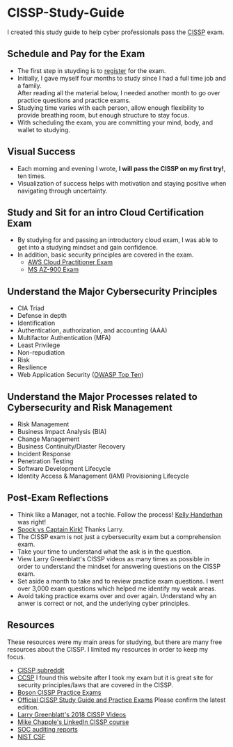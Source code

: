 # CISSP-Study-Guide
I created this study guide to help cyber professionals pass the [CISSP](https://www.isc2.org/Certifications/CISSP) exam.  

## Schedule and Pay for the Exam
- The first step in stuyding is to [register](https://www.isc2.org/Register-for-Exam) for the exam.
- Initially, I gave myself four months to study since I had a full time job and a family.  
After reading all the material below, I needed another month to go over practice questions and practice exams.  
- Studying time varies with each person, allow enough flexibility to provide breathing room, but enough structure to stay focus.  
- With scheduling the exam, you are committing your mind, body, and wallet to studying.

## Visual Success
- Each morning and evening I wrote, **I will pass the CISSP on my first try!**, ten times.
- Visualization of success helps with motivation and staying positive when navigating through uncertainty.

## Study and Sit for an intro Cloud Certification Exam
- By studying for and passing an introductory cloud exam, I was able to get into a studying mindset and gain confidence.
- In addition, basic security principles are covered in the exam.  
  - [AWS Cloud Practitioner Exam](https://aws.amazon.com/training/learn-about/cloud-practitioner/?trk=e625a6af-e0c0-4e85-85da-3194b8b9eb1e&sc_channel=ps&s_kwcid=AL!4422!3!503167989022!e!!g!!aws%20cloud%20fundamentals%20training&ef_id=Cj0KCQiAsdKbBhDHARIsANJ6-jfcQhAn_QcJ2Y9RpDh1YhhjW4M82ONd4YHNnjvkC6XySVWaeZ35g_gaAsZ1EALw_wcB:G:s&s_kwcid=AL!4422!3!503167989022!e!!g!!aws%20cloud%20fundamentals%20training)
  - [MS AZ-900 Exam](https://learn.microsoft.com/en-us/certifications/exams/az-900)

## Understand the Major Cybersecurity Principles
- CIA Triad
- Defense in depth
- Identification
- Authentication, authorization, and accounting (AAA)
- Multifactor Authentication (MFA)
- Least Privilege
- Non-repudiation
- Risk
- Resilience
- Web Application Security ([OWASP Top Ten](https://owasp.org/www-project-top-ten/#))

## Understand the Major Processes related to Cybersecurity and Risk Management
- Risk Management
- Business Impact Analysis (BIA)
- Change Management
- Business Continuity/Diaster Recovery
- Incident Response
- Penetration Testing
- Software Development Lifecycle
- Identity Access & Management (IAM) Provisioning Lifecycle

## Post-Exam Reflections
- Think like a Manager, not a techie. Follow the process! [Kelly Handerhan](https://www.youtube.com/watch?v=v2Y6Zog8h2A&t=90s&ab_channel=KellyHanderhan) was right!
- [Spock vs Captain Kirk!](https://www.youtube.com/watch?v=KG9JN9X4_ZI&ab_channel=MaxQuasar)  Thanks Larry. 
- The CISSP exam is not just a cybersecurity exam but a comprehension exam. 
- Take your time to understand what the ask is in the question.
- View Larry Greenblatt's CISSP videos as many times as possible in order to understand the mindset for answering questions on the CISSP exam.
- Set aside a month to take and to review practice exam questions.  I went over 3,000 exam questions which helped me identify my weak areas.
- Avoid taking practice exams over and over again.  Understand why an anwer is correct or not, and the underlying cyber principles.

## Resources
These resources were my main areas for studying, but there are many free resources about the CISSP. I limited my resources in order to keep my focus. 

- [CISSP subreddit](https://www.reddit.com/r/cissp/)
- [CCSP](https://ccsp.alukos.com/) I found this website after I took my exam but it is great site for security principles/laws that are covered in the CISSP.
- [Boson CISSP Practice Exams](https://www.boson.com/certification/cissp)
- [Official CISSP Study Guide and Practice Exams](https://www.amazon.ca/dp/1119790026/ref=sspa_dk_detail_3?psc=1&pd_rd_i=1119790026&pd_rd_w=k135G&content-id=amzn1.sym.c7dca932-da6a-44fc-af09-cc68d2449b34&pf_rd_p=c7dca932-da6a-44fc-af09-cc68d2449b34&pf_rd_r=FM00T75NDKEKSRZ3TAAZ&pd_rd_wg=3SuEt&pd_rd_r=4a317dbd-3558-42ec-9bc9-e42064b5187d&s=books&sp_csd=d2lkZ2V0TmFtZT1zcF9kZXRhaWw) Please confirm the latest edition.
- [Larry Greenblatt's 2018 CISSP Videos](https://www.youtube.com/playlist?list=PLpiwOCDosEX4ESziF0ajV92lXhvBJXrtR)
- [Mike Chapple's LinkedIn CISSP course](https://www.linkedin.com/learning/paths/0930d8ed-be90-370e-824c-5cfdde530e65?u=67552850)
- [SOC auditing reports](https://ccsp.alukos.com/standards/aicpa-soc/)
- [NIST CSF](https://www.nist.gov/cyberframework)
